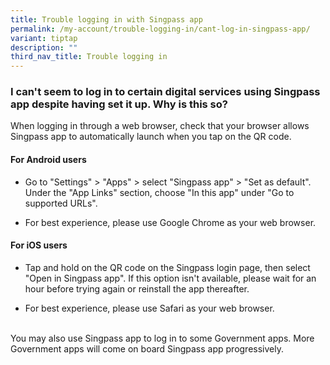 ```yaml
---
title: Trouble logging in with Singpass app
permalink: /my-account/trouble-logging-in/cant-log-in-singpass-app/
variant: tiptap
description: ""
third_nav_title: Trouble logging in
---
```

<h3>I can't seem to log in to certain digital services using Singpass app despite having set it up. Why is this so?</h3>
<p>When logging in through a web browser, check that your browser allows
Singpass app to automatically launch when you tap on the QR code.</p>
<h4>For Android users</h4>
<ul data-tight="true" class="tight">
<li>
<p>Go to "Settings" &gt; "Apps" &gt; select "Singpass app" &gt; "Set as default".
Under the "App Links" section, choose "In this app" under "Go to supported
URLs".</p>
</li>
<li>
<p>For best experience, please use Google Chrome as your web browser.</p>
</li>
</ul>
<h4>For iOS users</h4>
<ul data-tight="true" class="tight">
<li>
<p>Tap and hold on the QR code on the Singpass login page, then select "Open
in Singpass app". If this option isn't available, please wait for an hour
before trying again or reinstall the app thereafter.</p>
</li>
<li>
<p>For best experience, please use Safari as your web browser.</p>
</li>
</ul>
<p>
<br>You may also use Singpass app to log in to some Government apps. More
Government apps will come on board Singpass app progressively.</p>
<p></p>